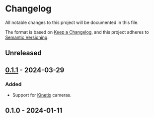# Changelog

All notable changes to this project will be documented in this file.

The format is based on [Keep a Changelog](https://keepachangelog.com/en/1.0.0/),
and this project adheres to [Semantic Versioning](https://semver.org/spec/v2.0.0.html).

## Unreleased

## [0.1.1](https://github.com/acquire-project/acquire-driver-pvcam/compare/v0.1.0...v0.1.1) - 2024-03-29

### Added

- Support for [Kinetix](https://www.photometrics.com/products/kinetix-family/kinetix) cameras.

## 0.1.0 - 2024-01-11
